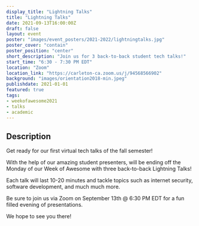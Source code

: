 ```yaml
---
display_title: "Lightning Talks"
title: "Lightning Talks"
date: 2021-09-13T16:00:00Z
draft: false
layout: event
poster: "images/event_posters/2021-2022/lightningtalks.jpg"
poster_cover: "contain"
poster_position: "center"
short_description: "Join us for 3 back-to-back student tech talks!"
start_time: "6:30 - 7:30 PM EDT"
location: "Zoom"
location_link: "https://carleton-ca.zoom.us/j/94568566902"
background: "images/orientation2018-min.jpeg"
publishdate: 2021-01-01
featured: true
tags:
- weekofawesome2021
- talks
- academic
---
```


## Description

Get ready for our first virtual tech talks of the fall semester!

With the help of our amazing student presenters, will be ending off the Monday of our Week of Awesome with three back-to-back Lightning Talks!

Each talk will last 10-20 minutes and tackle topics such as internet security, software development, and much much more.

Be sure to join us via Zoom on  September 13th @ 6:30 PM EDT for a fun filled evening of presentations.

We hope to see you there!
